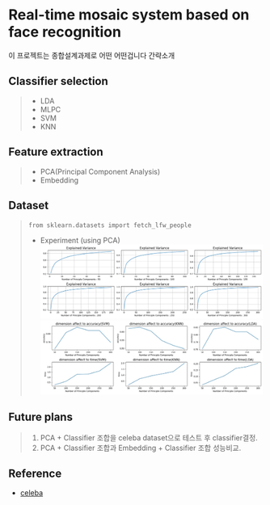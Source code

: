 # Real-time mosaic system based on face recognition
이 프로젝트는 종합설계과제로 어떤 어떤겁니다 간략소개
## Classifier selection
> * LDA
> * MLPC
> * SVM
> * KNN

## Feature extraction
> * PCA(Principal Component Analysis)
> * Embedding


## Dataset
> ```from sklearn.datasets import fetch_lfw_people```
> * Experiment (using PCA)
![Alt text](Fig/skleran_dataset_output/component_changes_variance.png)
![Alt text](Fig/skleran_dataset_output/component_time_accuracy.jpeg)

## Future plans
> 1. PCA + Classifier 조합을 celeba dataset으로 테스트 후 classifier결정.
> 2. PCA + Classifier 조합과 Embedding + Classifier 조합 성능비교.

## Reference
* [celeba](http://mmlab.ie.cuhk.edu.hk/projects/CelebA.html)
